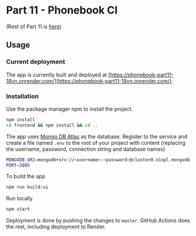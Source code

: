 # Part 11 - Phonebook CI

(Rest of Part 11 is [here](https://github.com/olsandy/full-stack-open-pokedex))

## Usage

### Current deployment

The app is currently built and deployed at [https://phonebook-part11-18vn.onrender.com/](https://phonebook-part11-18vn.onrender.com/).

### Installation

Use the package manager npm to install the project.

```bash
npm install
cd frontend && npm install && cd ..
```

The app uses [Mongo DB Atlas](https://www.mongodb.com/atlas/database) as the database. Register to the service and create a file named `.env` to the root of your project with content (replacing the username, password, connection string and database names)

```bash
MONGODB_URI=mongodb+srv://<username>:<password>@cluster0.o1opl.mongodb.net/phoneBookApp?retryWrites=true&w=majority
PORT=3005
```

To build the app

```bash
npm run build:ui
```

Run locally

```bash
npm start
```

Deployment is done by pushing the changes to `master`. GitHub Actions does the rest, including deployment to Render.

